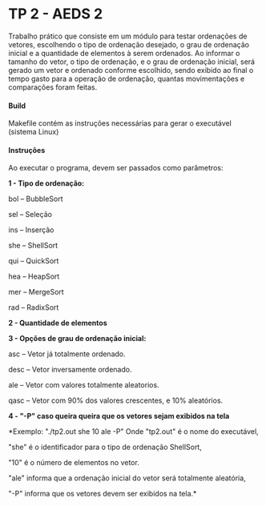 # TP 2 - AEDS 2

Trabalho prático que consiste em um módulo para testar ordenações de vetores, escolhendo o tipo de ordenação desejado, o grau de ordenação inicial e a quantidade de elementos à serem ordenados. Ao informar o tamanho do vetor, o tipo de ordenação, e o grau de ordenação inicial,  será  gerado  um  vetor  e  ordenado  conforme  escolhido,  sendo  exibido  ao  final  o tempo  gasto  para  a  operação  de  ordenação,  quantas  movimentações  e  comparações foram feitas.

#### Build
Makefile contém as instruções necessárias para gerar o executável (sistema Linux)

#### Instruções

Ao executar o programa, devem ser passados como parâmetros:

**1 - Tipo de ordenação:**

bol – BubbleSort

sel – Seleção

ins – Inserção

she – ShellSort

qui – QuickSort

hea – HeapSort

mer – MergeSort

rad – RadixSort

**2 - Quantidade de elementos**

**3 - Opções de grau de ordenação inicial:**

asc –  Vetor já totalmente ordenado.

desc – Vetor inversamente ordenado.

ale – Vetor com valores totalmente aleatorios.

qasc – Vetor com 90% dos valores crescentes, e 10% aleatórios.

**4 - "-P" caso queira queira que os vetores sejam exibidos na tela**

*Exemplo: "./tp2.out she 10 ale -P"
Onde "tp2.out" é o nome do executável, 

"she" é o identificador para o tipo de ordenação ShellSort, 

"10" é o número de elementos no vetor. 

"ale" informa que a ordenação inicial do vetor será totalmente aleatória,

"-P" informa que os vetores devem ser exibidos na tela.*
